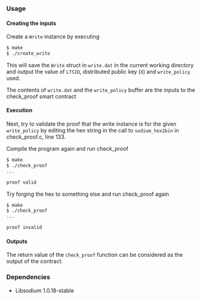 ### Usage

#### Creating the inputs

Create a `Write` instance by executing

```bash
$ make
$ ./create_write
```

This will save the `Write` struct in `write.dat` in the current working directory
and output the value of `LTSID`, distributed public key (`X`) and `write_policy`
used.

The contents of `write.dat` and the `write_policy` buffer are the inputs to the
check_proof smart contract

#### Execution

Next, try to validate the proof that the write instance is for the given `write_policy`
by editing the hex string in the call to `sodium_hex2bin` in check_proof.c, line 133.

Compile the program again and run check_proof

```bash
$ make
$ ./check_proof
...

proof valid
```

Try forging the hex to something else and run check_proof again

```bash
$ make
$ ./check_proof
...

proof invalid
```

#### Outputs

The return value of the `check_proof` function can be considered as the output
of the contract.

### Dependencies

* Libsodium 1.0.18-stable
